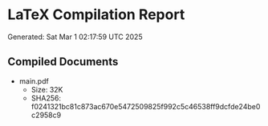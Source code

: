 # LaTeX Compilation Report
Generated: Sat Mar  1 02:17:59 UTC 2025
## Compiled Documents
- main.pdf
  - Size: 32K
  - SHA256: f0241321bc81c873ac670e5472509825f992c5c46538ff9dcfde24be0c2958c9
